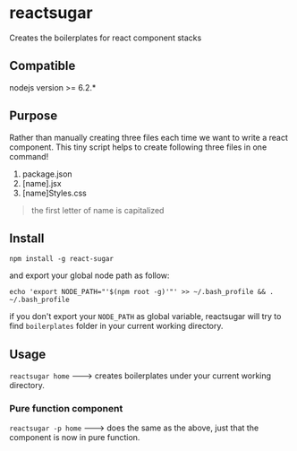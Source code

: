 # reactsugar
Creates the boilerplates for react component stacks

## Compatible

nodejs version >= 6.2.*

## Purpose

Rather than manually creating three files each time we want to write a react component. This tiny script helps to create following three files in one command!

1. package.json
2. [name].jsx
3. [name]Styles.css

> the first letter of name is capitalized 

## Install

`npm install -g react-sugar`

and export your global node path as follow:

`echo 'export NODE_PATH="'$(npm root -g)'"' >> ~/.bash_profile && . ~/.bash_profile` 

if you don't export your `NODE_PATH` as global variable, reactsugar will try to find `boilerplates` folder in your current working directory.

## Usage

`reactsugar home` ---> creates boilerplates under your current working directory.

### Pure function component

`reactsugar -p home` ---> does the same as the above, just that the component is now in pure function.


